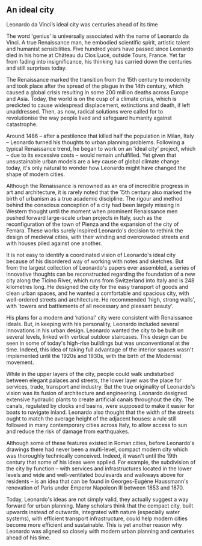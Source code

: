 ## An ideal city

Leonardo da Vinci’s ideal city was centuries ahead of its time

The word 'genius' is universally associated with the name of Leonardo da Vinci. A true Renaissance man, he embodied scientific spirit, artistic talent and humanist sensibilities. Five hundred years have passed since Leonardo died in his home at Château du Clos Lucé, outside Tours, France. Yet far from fading into insignificance, his thinking has carried down the centuries and still surprises today.

The Renaissance marked the transition from the 15th century to modernity and took place after the spread of the plague in the 14th century, which caused a global crisis resulting in some 200 million deaths across Europe and Asia. Today, the world is on the cusp of a climate crisis, which is predicted to cause widespread displacement, extinctions and death, if left unaddressed. Then, as now, radical solutions were called for to revolutionise the way people lived and safeguard humanity against catastrophe.

Around 1486 – after a pestilence that killed half the population in Milan, Italy – Leonardo turned his thoughts to urban planning problems. Following a typical Renaissance trend, he began to work on an 'ideal city' project, which – due to its excessive costs – would remain unfulfilled. Yet given that unsustainable urban models are a key cause of global climate change today, it's only natural to wonder how Leonardo might have changed the shape of modern cities.

Although the Renaissance is renowned as an era of incredible progress in art and architecture, it is rarely noted that the 15th century also marked the birth of urbanism as a true academic discipline. The rigour and method behind the conscious conception of a city had been largely missing in Western thought until the moment when prominent Renaissance men pushed forward large-scale urban projects in Italy, such as the reconfiguration of the town of Pienza and the expansion of the city of Ferrara. These works surely inspired Leonardo's decision to rethink the design of medieval cities, with their winding and overcrowded streets and with houses piled against one another.

It is not easy to identify a coordinated vision of Leonardo's ideal city because of his disordered way of working with notes and sketches. But from the largest collection of Leonardo's papers ever assembled, a series of innovative thoughts can be reconstructed regarding the foundation of a new city along the Ticino River, which runs from Switzerland into Italy and is 248 kilometres long. He designed the city for the easy transport of goods and clean urban spaces, and he wanted a comfortable and spacious city, with well-ordered streets and architecture. He recommended 'high, strong walls', with 'towers and battlements of all necessary and pleasant beauty'.

His plans for a modern and ‘rational' city were consistent with Renaissance ideals. But, in keeping with his personality, Leonardo included several innovations in his urban design. Leonardo wanted the city to be built on several levels, linked with vertical outdoor staircases. This design can be seen in some of today's high-rise buildings but was unconventional at the time. Indeed, this idea of taking full advantage of the interior spaces wasn't implemented until the 1920s and 1930s, with the birth of the Modernist movement.

While in the upper layers of the city, people could walk undisturbed between elegant palaces and streets, the lower layer was the place for services, trade, transport and industry. But the true originality of Leonardo's vision was its fusion of architecture and engineering. Leonardo designed extensive hydraulic plants to create artificial canals throughout the city. The canals, regulated by clocks and basins, were supposed to make it easier for boats to navigate inland. Leonardo also thought that the width of the streets ought to match the average height of the adjacent houses: a rule still followed in many contemporary cities across Italy, to allow access to sun and reduce the risk of damage from earthquakes.

Although some of these features existed in Roman cities, before Leonardo's drawings there had never been a multi-level, compact modern city which was thoroughly technically conceived. Indeed, it wasn't until the 19th century that some of his ideas were applied. For example, the subdivision of the city by function – with services and infrastructures located in the lower levels and wide and well-ventilated boulevards and walkways above for residents – is an idea that can be found in Georges-Eugène Haussmann's renovation of Paris under Emperor Napoleon III between 1853 and 1870.

Today, Leonardo's ideas are not simply valid, they actually suggest a way forward for urban planning. Many scholars think that the compact city, built upwards instead of outwards, integrated with nature (especially water systems), with efficient transport infrastructure, could help modern cities become more efficient and sustainable. This is yet another reason why Leonardo was aligned so closely with modern urban planning and centuries ahead of his time.
